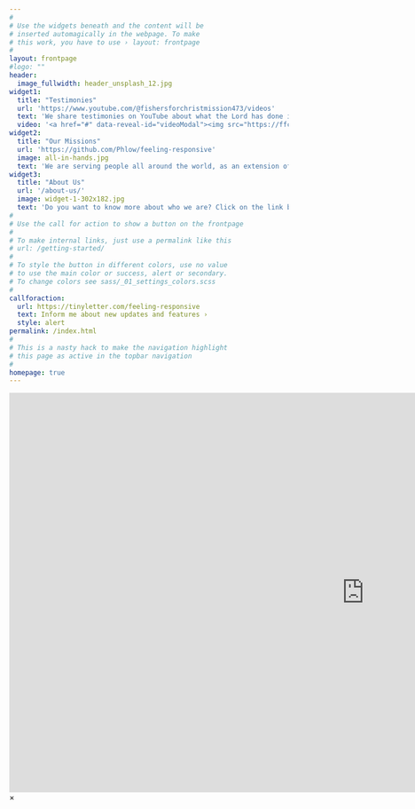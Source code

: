 ```yaml
---
#
# Use the widgets beneath and the content will be
# inserted automagically in the webpage. To make
# this work, you have to use › layout: frontpage
#
layout: frontpage
#logo: ""
header:
  image_fullwidth: header_unsplash_12.jpg
widget1:
  title: "Testimonies"
  url: 'https://www.youtube.com/@fishersforchristmission473/videos'
  text: 'We share testimonies on YouTube about what the Lord has done in the lives of other people. Feel free to check out our channel to get a taste of what the Lord has done'
  video: '<a href="#" data-reveal-id="videoModal"><img src="https://ffchristmissions.github.io/images/Cross.png" width="302" height="182" alt=""/></a>'
widget2:
  title: "Our Missions"
  url: 'https://github.com/Phlow/feeling-responsive'
  image: all-in-hands.jpg
  text: 'We are serving people all around the world, as an extension of the love of God to all people. Have a look on our Missions page to learn more about what the Lord is doing in lives of other people'
widget3:
  title: "About Us"
  url: '/about-us/'
  image: widget-1-302x182.jpg
  text: 'Do you want to know more about who we are? Click on the link below to find out more'
#
# Use the call for action to show a button on the frontpage
#
# To make internal links, just use a permalink like this
# url: /getting-started/
#
# To style the button in different colors, use no value
# to use the main color or success, alert or secondary.
# To change colors see sass/_01_settings_colors.scss
#
callforaction:
  url: https://tinyletter.com/feeling-responsive
  text: Inform me about new updates and features ›
  style: alert
permalink: /index.html
#
# This is a nasty hack to make the navigation highlight
# this page as active in the topbar navigation
#
homepage: true
---
```


<div id="videoModal" class="reveal-modal large" data-reveal="">
  <div class="flex-video widescreen vimeo" style="display: block;">
    <iframe width="1280" height="720" src="https://www.youtube.com/embed/dz_J4hJCyTc" frameborder="0" allowfullscreen></iframe>
  </div>
  <a class="close-reveal-modal">&#215;</a>
</div>

